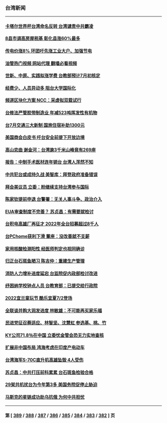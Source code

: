 ### 台湾新闻
---
#### [卡塔尔世界杯台湾命名反转 台湾谴责中共霸凌](../../pages/ncid1349361/n13765273.md?06230845) 
#### [8县市调高房屋税基 彰化县涨60%最多](../../pages/ncid1349361/n13765220.md?06230845) 
#### [传电价涨8% 环团吁先涨工业大户、加强节电](../../pages/ncid1349361/n13765221.md?06230845) 
#### [油管热门视频 网站代理 翻墙必看视频](http://209.222.30.114:81/youtube.html?06230845)
#### [世新、中原、实践拟涨学费 台教部预计7月初核定](../../pages/ncid1349361/n13765224.md?06230845) 
#### [经费少、人员异动多 阻台大学国际化](../../pages/ncid1349361/n13765225.md?06230845) 
#### [频道区块化方案 NCC：采虚拟双载试行](../../pages/ncid1349361/n13765223.md?06230845) 
#### [台修法严管胶带制造业 年减523吨挥发性有机物](../../pages/ncid1349361/n13765214.md?06230845) 
#### [台7月交通三大新制 国旅住宿补助1300元](../../pages/ncid1349361/n13765215.md?06230845) 
#### [美国商会白皮书 吁台安全前提下开放边境](../../pages/ncid1349361/n13765177.md?06230845) 
#### [高山恋曲 谢金河：台湾逾3千米山峰竟有269座](../../pages/ncid1349361/n13765003.md?06230845) 
#### [报告：中制手术医材连年销台 台湾人浑然不知](../../pages/ncid1349361/n13765165.md?06230845) 
#### [中共犯台或成持久战 美智库：拜登政府准备错误](../../pages/ncid1349361/n13765163.md?06230845) 
#### [拜会美议员 立委：盼继续支持台湾参与国际](../../pages/ncid1349361/n13765169.md?06230845) 
#### [陈家钦提前申退 台警署：无关人事斗争、政治介入](../../pages/ncid1349361/n13765167.md?06230845) 
#### [EUA审查制度不完善？ 苏贞昌：有需要就检讨](../../pages/ncid1349361/n13765111.md?06230845) 
#### [台积电高雄厂再征才 2022年全台招募超过8千人](../../pages/ncid1349361/n13765143.md?06230845) 
#### [台PChome获利下滑 董座：没改善就不支薪](../../pages/ncid1349361/n13765145.md?06230845) 
#### [家用核酸检测阳性 经医师判定也视同确诊](../../pages/ncid1349361/n13765109.md?06230845) 
#### [归正台石斑鱼陋习 陈吉仲：重建生产管理](../../pages/ncid1349361/n13765149.md?06230845) 
#### [消防人力增补进度延宕 台监院促内政部检讨改进](../../pages/ncid1349361/n13765115.md?06230845) 
#### [纾困纳学校钟点人员 台教育部：已提交给行政院](../../pages/ncid1349361/n13765116.md?06230845) 
#### [2022宜兰童玩节 酷乐宜夏7/2登场](../../pages/ncid1349361/n13765067.md?06230845) 
#### [全联谈并购大润发进度 林敏雄：不可能再买家乐福](../../pages/ncid1349361/n13765092.md?06230845) 
#### [民进党征召蔡适应、林智坚、沈慧虹 参选基、桃、竹](../../pages/ncid1349361/n13765041.md?06230845) 
#### [KY公司71.8％在中国 立委忧金管会恐无力实地查核](../../pages/ncid1349361/n13765025.md?06230845) 
#### [扩展非中国布局 鸿海考虑在印度产电动车](../../pages/ncid1349361/n13765029.md?06230845) 
#### [台湾海军S-70C直升机高雄坠毁 4人受伤](../../pages/ncid1349361/n13765033.md?06230845) 
#### [苏贞昌：中共打压前科累累 台石斑鱼检验合格](../../pages/ncid1349361/n13764841.md?06230845) 
#### [29架共机扰台为今年第3多 美国务院促停止胁迫](../../pages/ncid1349361/n13764254.md?06230845) 
#### [马斯克的星链成功助乌抗俄 为何中共担忧](../../pages/ncid1349361/n13764450.md?06230845) 

---
#### 第 [ [389](./389.md?06230845) / [388](./388.md?06230845) / [387](./387.md?06230845) / [386](./386.md?06230845) / [385](./385.md?06230845) / [384](./384.md?06230845) / [383](./383.md?06230845) / [382](./382.md?06230845) ] 页
